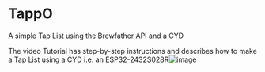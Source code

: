 # TappO
A simple Tap List using the Brewfather API and a CYD


The video Tutorial has step-by-step instructions and describes how to make a Tap List using a CYD i.e. an ESP32-2432S028R![image](https://github.com/Hwerow/TappO/assets/38124525/1ed2b96a-e299-46a6-b099-fc8897d35bea)
